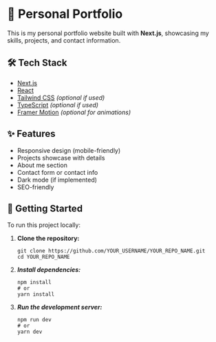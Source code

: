 # 💼 Personal Portfolio

This is my personal portfolio website built with **Next.js**, showcasing my skills, projects, and contact information.

## 🛠️ Tech Stack

- [Next.js](https://nextjs.org/)
- [React](https://reactjs.org/)
- [Tailwind CSS](https://tailwindcss.com/) *(optional if used)*
- [TypeScript](https://www.typescriptlang.org/) *(optional if used)*
- [Framer Motion](https://www.framer.com/motion/) *(optional for animations)*

## ✨ Features

- Responsive design (mobile-friendly)
- Projects showcase with details
- About me section
- Contact form or contact info
- Dark mode (if implemented)
- SEO-friendly

## 🚀 Getting Started

To run this project locally:
1. **Clone the repository:**
   ```
   git clone https://github.com/YOUR_USERNAME/YOUR_REPO_NAME.git
   cd YOUR_REPO_NAME
   ```
2. ***Install dependencies:***
   ```
   npm install
   # or
   yarn install
   ```
3. ***Run the development server:***
   ```
   npm run dev
   # or
   yarn dev
   ```
